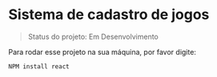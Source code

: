 <h1>Sistema de cadastro de jogos</h1>

> Status do projeto: Em Desenvolvimento

Para rodar esse projeto na sua máquina, por favor digite:

```
NPM install react
```
